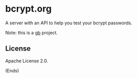 # bcrypt.org #

A server with an API to help you test your bcrypt passwords.

Note: this is a [gb](https://getgb.io/) project.



## License ##

Apache License 2.0.

(Ends)
